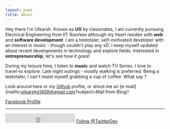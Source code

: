 ```yaml
---
layout: page
title: About
---
```


Hey there I'm Utkarsh. Known as **UG** by classmates, I am currently pursuing Electrical Engineering from IIT Roorkee although my heart resides with **web** and **software development**. I am a teetotaler, self-motivated developer with an interest in music - though couldn't play any xD. I keep myself updated about recent developments in technology and explore fields. Interested in **entreprenuership**, let's see how it goes!

During my leisure time, I listen to **music** and watch TV Series. I love to travel-to explore. Late night outings - mostly walking is preferred. Being a teetotaler, I can't resist myself grabbing a cup of coffee. What say ?

Look around here or my [Github](https://github.com/UtkarshGpta) profile, or shoot me an [e-mail](mailto:utkarshg1408@gmail.com?subject=Mail from Blog)!

[Facebook Profile](https://www.facebook.com/UtkarshGpta)

<hr/>

<iframe src="https://ghbtns.com/github-btn.html?user=UtkarshGpta&type=follow&count=true&size=large" frameborder="0" scrolling="0" width="220px" height="30px"></iframe> <a class="twitter-follow-button"
  href="https://twitter.com/UtkarshGpta"
  data-size="large">
Follow @TwitterDev</a>